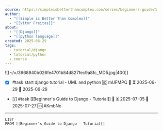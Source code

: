 ```yaml
---
source: https://simpleisbetterthancomplex.com/series/beginners-guide/1.11/
author:
  - "[[Simple is Better Than Complex]]"
  - "[[Vitor Freitas]]"
about:
  - "[[Django]]"
  - "[[python language]]"
created: 2025-06-29
tags:
  - tutorial/django
  - tutorial/python
  - course
---
```

![[~/×/3668940b026fe4701b84d827fec9a8fc_MD5.jpg|400]]

- [x] #task start django tutorial - UML and python 🆔 mUFMPQ 🔼 ⏳ 2025-06-29 📅 2025-06-29
- [/] #task [[Beginner's Guide to Django - Tutorial]] 🔼 ⏳ 2025-07-05 📅 2025-07-27 🆔 AKmbNo
___

```dataview
LIST
FROM [[Beginner's Guide to Django - Tutorial]]
```
